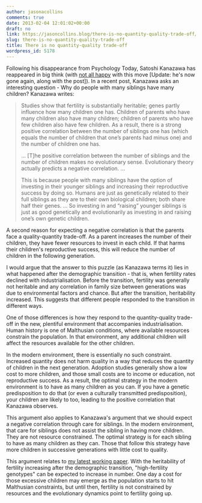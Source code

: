 ```yaml
---
author: jasonacollins
comments: true
date: 2013-02-04 12:01:02+00:00
draft: no
link: https://jasoncollins.blog/there-is-no-quantity-quality-trade-off/
slug: there-is-no-quantity-quality-trade-off
title: There is no quantity-quality trade-off
wordpress_id: 5178
---
```


Following his disappearance from Psychology Today, Satoshi Kanazawa has reappeared in big think (with [not all happy](http://bigthink.com/daylight-atheism/big-think-responds-on-satoshi-kanazawa) with this move [Update: he's now gone again, along with the post]). In a recent post, Kanazawa asks an interesting question - Why do people with many siblings have many children? Kanazawa writes:


<blockquote>Studies show that fertility is substantially heritable; genes partly influence how many children one has. Children of parents who have many children also have many children; children of parents who have few children also have few children. As a result, there is a strong positive correlation between the number of siblings one has (which equals the number of children that one’s parents had minus one) and the number of children one has.

... [T]he positive correlation between the number of siblings and the number of children makes no evolutionary sense. Evolutionary theory actually predicts a negative correlation. ...

This is because people with many siblings have the option of investing in their younger siblings and increasing their reproductive success by doing so. Humans are just as genetically related to their full siblings as they are to their own biological children; both share half their genes. ... So investing in and “raising” younger siblings is just as good genetically and evolutionarily as investing in and raising one’s own genetic children.</blockquote>


A second reason for expecting a negative correlation is that the parents face a quality-quantity trade-off. As a parent increases the number of their children, they have fewer resources to invest in each child. If that harms their children's reproductive success, this will reduce the number of children in the following generation.

I would argue that the answer to this puzzle (as Kanazawa terms it) lies in what happened after the demographic transition - that is, when fertility rates declined with industrialisation. Before the transition, fertility was generally not heritable and any correlation in family size between generations was due to environmental factors and chance. But after the transition, heritability increased. This suggests that different people responded to the transition in different ways.

One of those differences is how they respond to the quantity-quality trade-off in the new, plentiful environment that accompanies industrialisation. Human history is one of Malthusian conditions, where available resources constrain the population. In that environment, any additional children will affect the resources available for the other children.

In the modern environment, there is essentially no such constraint. Increased quantity does not harm quality in a way that reduces the quantity of children in the next generation. Adoption studies generally show a low cost to more children, and those small costs are to income or education, not reproductive success. As a result, the optimal strategy in the modern environment is to have as many children as you can. If you have a genetic predisposition to do that (or even a culturally transmitted predisposition), your children are likely to too, leading to the positive correlation that Kanazawa observes.

This argument also applies to Kanazawa's argument that we should expect a negative correlation through care for siblings. In the modern environment, that care for siblings does not assist the sibling in having more children. They are not resource constrained. The optimal strategy is for each sibling to have as many children as they can. Those that follow this strategy have more children in successive generations with little cost to quality.

This argument relates to [my latest working paper](http://ssrn.com/abstract=2208886). With the heritability of fertility increasing after the demographic transition, "high-fertility genotypes" can be expected to increase in number. One day a cost for those excessive children may emerge as the population starts to hit Malthusian constraints, but until then, fertility is not constrained by resources and the evolutionary dynamics point to fertility going up.

